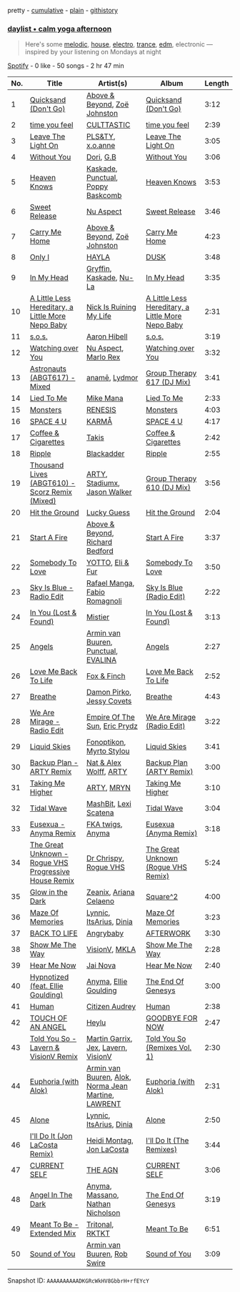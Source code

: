 pretty - [cumulative](/playlists/cumulative/37i9dQZF1EP6YuccBxUcC1.md) - [plain](/playlists/plain/37i9dQZF1EP6YuccBxUcC1) - [githistory](https://github.githistory.xyz/mdn522/spotify-playlist-archive/blob/main/playlists/plain/37i9dQZF1EP6YuccBxUcC1)

### [daylist • calm yoga afternoon](https://open.spotify.com/playlist/37i9dQZF1EP6YuccBxUcC1)

> Here's some <a href="spotify:playlist:37i9dQZF1EIdfQgwgP0wD4">melodic</a>, <a href="spotify:playlist:37i9dQZF1EQpoj8u9Hn81e">house</a>, <a href="spotify:playlist:37i9dQZF1EIf9xcFwRrkTm">electro</a>, <a href="spotify:playlist:37i9dQZF1EIgxYfnNpP3aP">trance</a>, <a href="spotify:playlist:37i9dQZF1EQp9BVPsNVof1">edm</a>, electronic — inspired by your listening on Mondays at night

[Spotify](https://open.spotify.com/user/spotify) - 0 like - 50 songs - 2 hr 47 min

| No. | Title | Artist(s) | Album | Length |
|---|---|---|---|---|
| 1 | [Quicksand \(Don't Go\)](https://open.spotify.com/track/31bZ1mzfyByfW5uPw1lxT7) | [Above & Beyond](https://open.spotify.com/artist/10gzBoINW3cLJfZUka8Zoe), [Zoë Johnston](https://open.spotify.com/artist/3dWyWwLvZWsWtXZHhmAiFL) | [Quicksand \(Don't Go\)](https://open.spotify.com/album/0WCqTOZHxoqdZBkwuyXZEC) | 3:12 |
| 2 | [time you feel](https://open.spotify.com/track/1IdkoeMt9AfiiOrOGYqwUH) | [CULTTASTIC](https://open.spotify.com/artist/6JwuewykwniZF6wWRrHG5q) | [time you feel](https://open.spotify.com/album/6fPqUS21tshnT9MdKFCY3N) | 2:39 |
| 3 | [Leave The Light On](https://open.spotify.com/track/1xlypxpI8KiPQxahsIWqWV) | [PLS&TY](https://open.spotify.com/artist/14byx2nRysWNtgauCXscKT), [x.o.anne](https://open.spotify.com/artist/546wUAx4h02JrN0KPXsIGq) | [Leave The Light On](https://open.spotify.com/album/0mIcGstMbvfvT5qgvRfEjt) | 3:05 |
| 4 | [Without You](https://open.spotify.com/track/5gjy6P4qj2e6aHjpuyxQx1) | [Dori](https://open.spotify.com/artist/1gVBH27VxmZb171mcTaxaU), [G.B](https://open.spotify.com/artist/1jZcZh3QSylLn1Xz30E0x5) | [Without You](https://open.spotify.com/album/26rkJpHfsx1wQ1wrEqTROO) | 3:06 |
| 5 | [Heaven Knows](https://open.spotify.com/track/3TnVOV85DaxEMP02xWbQfH) | [Kaskade](https://open.spotify.com/artist/6TQj5BFPooTa08A7pk8AQ1), [Punctual](https://open.spotify.com/artist/1ocnIbhFWM9bSPrd7Hu4zF), [Poppy Baskcomb](https://open.spotify.com/artist/4STmXOXUF3UieHU46NWLVt) | [Heaven Knows](https://open.spotify.com/album/5k8cHlDuk2szbc6VlPaL5L) | 3:53 |
| 6 | [Sweet Release](https://open.spotify.com/track/0C6Sbwuo42ebcvGWeWCSEq) | [Nu Aspect](https://open.spotify.com/artist/4NhRml5ZOfNaYJAHUE0XwT) | [Sweet Release](https://open.spotify.com/album/4zTXYBo17dUAANAVmiJLtO) | 3:46 |
| 7 | [Carry Me Home](https://open.spotify.com/track/0lbDwXKepk4wbsklVuUJMs) | [Above & Beyond](https://open.spotify.com/artist/10gzBoINW3cLJfZUka8Zoe), [Zoë Johnston](https://open.spotify.com/artist/3dWyWwLvZWsWtXZHhmAiFL) | [Carry Me Home](https://open.spotify.com/album/04lXOT3XeBqnKkuQlslh9e) | 4:23 |
| 8 | [Only I](https://open.spotify.com/track/1cH1TPIkt16pgC2xOdyplf) | [HAYLA](https://open.spotify.com/artist/4yX6mpMyBGf9UfvBB8JJrc) | [DUSK](https://open.spotify.com/album/3dadJfTggSUAG4G7ilODYk) | 3:48 |
| 9 | [In My Head](https://open.spotify.com/track/5zXfHNzmiGLpMJhzFdD7bM) | [Gryffin](https://open.spotify.com/artist/2ZRQcIgzPCVaT9XKhXZIzh), [Kaskade](https://open.spotify.com/artist/6TQj5BFPooTa08A7pk8AQ1), [Nu\-La](https://open.spotify.com/artist/4yzrGOiPCcssfpKBT0bnHR) | [In My Head](https://open.spotify.com/album/40SaMKXFBRBnQJpAkXzcHr) | 3:35 |
| 10 | [A Little Less Hereditary, a Little More Nepo Baby](https://open.spotify.com/track/1wxPDUCySIwhdEGq0wN0fO) | [Nick Is Ruining My Life](https://open.spotify.com/artist/3H0tgzbQqvlcJg0bP8Ma3I) | [A Little Less Hereditary, a Little More Nepo Baby](https://open.spotify.com/album/5oDSM8H9kRlk5l3GwmvGmM) | 2:31 |
| 11 | [s.o.s.](https://open.spotify.com/track/4SE0p9wFr58auksr9ioZcV) | [Aaron Hibell](https://open.spotify.com/artist/6KJPsGYJN54GllYOKTleaj) | [s.o.s.](https://open.spotify.com/album/5JxZVsjyOEGAMh2rJwirfh) | 3:19 |
| 12 | [Watching over You](https://open.spotify.com/track/3OTz9JVR0pfKbhaCL45cJy) | [Nu Aspect](https://open.spotify.com/artist/4NhRml5ZOfNaYJAHUE0XwT), [Marlo Rex](https://open.spotify.com/artist/3honvvPh3jtS2fTJEYKexS) | [Watching over You](https://open.spotify.com/album/5SYpgPI9oxlQxZxKh13Lyf) | 3:32 |
| 13 | [Astronauts \(ABGT617\) \- Mixed](https://open.spotify.com/track/4c33V8IeK1VZ7EBMEnI6lV) | [anamē](https://open.spotify.com/artist/3sZvCZHU2V2idOYyUl3fBi), [Lydmor](https://open.spotify.com/artist/5aubywQASFk4xdR0fVTxFR) | [Group Therapy 617 \(DJ Mix\)](https://open.spotify.com/album/4uRsjSDGnQhemQ3wzHOPli) | 3:41 |
| 14 | [Lied To Me](https://open.spotify.com/track/4E3Dbzqn1c7B2opuWf6VOJ) | [Mike Mana](https://open.spotify.com/artist/54CyPPYrmaRRxsN8rjwYnQ) | [Lied To Me](https://open.spotify.com/album/4SNy6cKk1n44yOtWB6hFQ4) | 2:33 |
| 15 | [Monsters](https://open.spotify.com/track/58gV0OSJRPhw6Y6c0oLzOM) | [RENESIS](https://open.spotify.com/artist/7IOQL9qhk3QnvdeRYtq7kU) | [Monsters](https://open.spotify.com/album/1nZtcWyMi9Xebm7m1IL5FM) | 4:03 |
| 16 | [SPACE 4 U](https://open.spotify.com/track/7rxQOaocgwcgh8eVl0Fu9m) | [KARMÅ](https://open.spotify.com/artist/68wToUbLTGUo7CdzSll22h) | [SPACE 4 U](https://open.spotify.com/album/2h0qvOBkT0SLvEWs6CxEIG) | 4:17 |
| 17 | [Coffee & Cigarettes](https://open.spotify.com/track/1boIJkAILLJCggEyaNxCss) | [Takis](https://open.spotify.com/artist/2UP3E5PuFYs6mRpeuXJUq4) | [Coffee & Cigarettes](https://open.spotify.com/album/7yIpo1ILwyOIBUKX2QYe91) | 2:42 |
| 18 | [Ripple](https://open.spotify.com/track/2NORI1Oq3gvmg1Ec03xNFe) | [Blackadder](https://open.spotify.com/artist/4Lb9uka7L8dtPUqjogrhNA) | [Ripple](https://open.spotify.com/album/1rPzloZYhVprRWrf8sV97D) | 2:55 |
| 19 | [Thousand Lives \(ABGT610\) \- Scorz Remix \(Mixed\)](https://open.spotify.com/track/24l11Dq46awGUoXnqe5Srs) | [ARTY](https://open.spotify.com/artist/1rSGNXhhYuWoq9BEz5DZGO), [Stadiumx](https://open.spotify.com/artist/0DRf6JJDQnRnz0Yp209CmH), [Jason Walker](https://open.spotify.com/artist/265m2p0xNdNrAZ53NQHGGD) | [Group Therapy 610 \(DJ Mix\)](https://open.spotify.com/album/22TlU1glJWL6WvXdhTEiKc) | 3:56 |
| 20 | [Hit the Ground](https://open.spotify.com/track/3EuRBIxFRuvUTuOTGdJKEg) | [Lucky Guess](https://open.spotify.com/artist/0gBcXRfO4AlJXZ901E9vs0) | [Hit the Ground](https://open.spotify.com/album/759e7kcB9KoxBaJKvJfzID) | 2:04 |
| 21 | [Start A Fire](https://open.spotify.com/track/1JRT85GUkv47WyVRwnIEA9) | [Above & Beyond](https://open.spotify.com/artist/10gzBoINW3cLJfZUka8Zoe), [Richard Bedford](https://open.spotify.com/artist/5JbD3IL6449LrMT8ct6KTB) | [Start A Fire](https://open.spotify.com/album/7qViCh6TgkVwJJdIyKkCmi) | 3:37 |
| 22 | [Somebody To Love](https://open.spotify.com/track/6SPWJ9hUFMA69MaGwUsRJi) | [YOTTO](https://open.spotify.com/artist/5Dyfxq0ZrFjjeFBdSNxDbo), [Eli & Fur](https://open.spotify.com/artist/5CkVLGKUJkIc1pmSk10QP4) | [Somebody To Love](https://open.spotify.com/album/0H4wuU2aIXCZJCSL2E5y8W) | 3:50 |
| 23 | [Sky Is Blue \- Radio Edit](https://open.spotify.com/track/5SBdPQL4z74hrhNljJV88V) | [Rafael Manga](https://open.spotify.com/artist/0mRdipul8VkKbjWCEQNsUY), [Fabio Romagnoli](https://open.spotify.com/artist/1pE81RAjwazo2DIBD9KWoI) | [Sky Is Blue \(Radio Edit\)](https://open.spotify.com/album/1oYuh0HNkirN0P6JvTzMUJ) | 2:22 |
| 24 | [In You \(Lost & Found\)](https://open.spotify.com/track/4NTxyRObHWWiFtISuqCfPM) | [Mistier](https://open.spotify.com/artist/7E7Ww6FK9n4cU3gyLp9qhp) | [In You \(Lost & Found\)](https://open.spotify.com/album/49THglvyQ0UmIXYVHqGDJS) | 3:13 |
| 25 | [Angels](https://open.spotify.com/track/4Uj4L7dEHc0H1fcJXlMwuU) | [Armin van Buuren](https://open.spotify.com/artist/0SfsnGyD8FpIN4U4WCkBZ5), [Punctual](https://open.spotify.com/artist/1ocnIbhFWM9bSPrd7Hu4zF), [EVALINA](https://open.spotify.com/artist/2EOdORJgTiT4w2eLQk1IWE) | [Angels](https://open.spotify.com/album/7naA0xGAPgLU44VMz9iRMy) | 2:27 |
| 26 | [Love Me Back To Life](https://open.spotify.com/track/4xzcv9qTrfT5J0OhGprYSh) | [Fox & Finch](https://open.spotify.com/artist/192OPDXqnt1CBYqSpUWFa4) | [Love Me Back To Life](https://open.spotify.com/album/1mePonrxXcw752hfglvYyW) | 2:52 |
| 27 | [Breathe](https://open.spotify.com/track/152EmlmKzNSphnpfD0JZt9) | [Damon Pirko](https://open.spotify.com/artist/08qZdzhINbI66l4mNcGUTT), [Jessy Covets](https://open.spotify.com/artist/0e35qB87R4rgIfDysLHzAV) | [Breathe](https://open.spotify.com/album/1QcG4nZJsthBUYV9Vkdcqp) | 4:43 |
| 28 | [We Are Mirage \- Radio Edit](https://open.spotify.com/track/64guoV5V5VYkaSAA1vVua9) | [Empire Of The Sun](https://open.spotify.com/artist/67hb7towEyKvt5Z8Bx306c), [Eric Prydz](https://open.spotify.com/artist/5sm0jQ1mq0dusiLtDJ2b4R) | [We Are Mirage \(Radio Edit\)](https://open.spotify.com/album/3mSm2Ib3z7JaA7eTGARUd8) | 3:22 |
| 29 | [Liquid Skies](https://open.spotify.com/track/6v16ooRa4BRIAvRzzPNE0x) | [Fonoptikon](https://open.spotify.com/artist/030eWcbc2H0hgO0WQ2KprC), [Myrto Stylou](https://open.spotify.com/artist/7bnIuotJBRJH8WdGpUENMj) | [Liquid Skies](https://open.spotify.com/album/2XIBQBab1jU5vwlOKaxNAG) | 3:41 |
| 30 | [Backup Plan \- ARTY Remix](https://open.spotify.com/track/0f4xkoCRnul50SCloraFbe) | [Nat & Alex Wolff](https://open.spotify.com/artist/32fNbCzrzfsTbMHjznvm4S), [ARTY](https://open.spotify.com/artist/1rSGNXhhYuWoq9BEz5DZGO) | [Backup Plan \(ARTY Remix\)](https://open.spotify.com/album/4vTqjzlp0EnAvuf302MVlF) | 3:00 |
| 31 | [Taking Me Higher](https://open.spotify.com/track/0UoiboSXdV8r2Yd40Oho08) | [ARTY](https://open.spotify.com/artist/1rSGNXhhYuWoq9BEz5DZGO), [MRYN](https://open.spotify.com/artist/6nvB3AlAAvRl4OGvPOPsMR) | [Taking Me Higher](https://open.spotify.com/album/3nKZqNHlPc7Vof0KMzIlVT) | 3:10 |
| 32 | [Tidal Wave](https://open.spotify.com/track/0Ec7CMUXnfpSCZsJL26lhS) | [MashBit](https://open.spotify.com/artist/2ZUktxXMg0flZ5HGHSd5HZ), [Lexi Scatena](https://open.spotify.com/artist/6OrvGE61MCrOZJM5naN4Vd) | [Tidal Wave](https://open.spotify.com/album/7qPWRxHCpAciE2ZmHaFamE) | 3:04 |
| 33 | [Eusexua \- Anyma Remix](https://open.spotify.com/track/6uS58ykUmaKr8YWIecDPP6) | [FKA twigs](https://open.spotify.com/artist/6nB0iY1cjSY1KyhYyuIIKH), [Anyma](https://open.spotify.com/artist/4iBwchw0U0GZv5RfVYSMxN) | [Eusexua \(Anyma Remix\)](https://open.spotify.com/album/3XNLi9xalekB3v4swIj7zN) | 3:18 |
| 34 | [The Great Unknown \- Rogue VHS Progressive House Remix](https://open.spotify.com/track/6ya2JHvheKsL97vFE303OG) | [Dr Chrispy](https://open.spotify.com/artist/0LNNjXc8PMvMql8WcfPWpy), [Rogue VHS](https://open.spotify.com/artist/55DhV9I8VahoWvpa3QMPP5) | [The Great Unknown \(Rogue VHS Remix\)](https://open.spotify.com/album/1qD4t2n2sFPp3ZGIOrALx6) | 5:24 |
| 35 | [Glow in the Dark](https://open.spotify.com/track/1zifyODqQcn8OMu0awM463) | [Zeanix](https://open.spotify.com/artist/6rQ8lZH5hc1ybCyESvSCb9), [Ariana Celaeno](https://open.spotify.com/artist/3Igpr26HgdrjS1nf4ePyPX) | [Square^2](https://open.spotify.com/album/1qDnmeToW5HIwGkTajV4uq) | 4:00 |
| 36 | [Maze Of Memories](https://open.spotify.com/track/4ynY3o2BtztX3AdESEe3St) | [Lynnic](https://open.spotify.com/artist/1jpObIFmNOGfBc93WowfkT), [ItsArius](https://open.spotify.com/artist/6ObJnVTLETeHSeKhYreB27), [Dinia](https://open.spotify.com/artist/12oUavIPPItdgJDNyuAlag) | [Maze Of Memories](https://open.spotify.com/album/1ssS6j33s0us9jhnX7aEvX) | 3:23 |
| 37 | [BACK TO LIFE](https://open.spotify.com/track/2or0kZ7jts6ps2508BVQab) | [Angrybaby](https://open.spotify.com/artist/5TAU3fcCF32FqKMrdbXfRr) | [AFTERWORK](https://open.spotify.com/album/6tD3xGS1B0BM3HbtRzVoG4) | 3:30 |
| 38 | [Show Me The Way](https://open.spotify.com/track/6IFI7niJHsYrCDLzmx7oMh) | [VisionV](https://open.spotify.com/artist/5mOO1KIfKb5HY8ieKjG9Qf), [MKLA](https://open.spotify.com/artist/57Vnemieu10x71jR2UWc4o) | [Show Me The Way](https://open.spotify.com/album/082bNDNSwbF9v3Ji3r6GbG) | 2:28 |
| 39 | [Hear Me Now](https://open.spotify.com/track/0HQoB2JnpFIDK7hfNFIwy0) | [Jai Nova](https://open.spotify.com/artist/7m0d5KbIfUlF3aY9KnTw5U) | [Hear Me Now](https://open.spotify.com/album/0HSKMBwtMY9TRJNGs4N7XW) | 2:40 |
| 40 | [Hypnotized \(feat\. Ellie Goulding\)](https://open.spotify.com/track/6mAIXsvt8eEIKSskw3YPth) | [Anyma](https://open.spotify.com/artist/4iBwchw0U0GZv5RfVYSMxN), [Ellie Goulding](https://open.spotify.com/artist/0X2BH1fck6amBIoJhDVmmJ) | [The End Of Genesys](https://open.spotify.com/album/5S4MqmLI8xaLzLBH0wgxEu) | 3:00 |
| 41 | [Human](https://open.spotify.com/track/3we3fwZn1PkMit1M51PGdZ) | [Citizen Audrey](https://open.spotify.com/artist/0uSxv4QGSU82gKXbh840LN) | [Human](https://open.spotify.com/album/4prnGbMBrRAcT4DGc5iHiY) | 2:38 |
| 42 | [TOUCH OF AN ANGEL](https://open.spotify.com/track/2a53MKCwWZVAP4hPRZVpHc) | [Heylu](https://open.spotify.com/artist/3Q9ts6rveNvVd1aBMlBl9T) | [GOODBYE FOR NOW](https://open.spotify.com/album/0XSua4cpAxae1txTHa6pu4) | 2:47 |
| 43 | [Told You So \- Lavern & VisionV Remix](https://open.spotify.com/track/7sq5lP2gH7lR6EiiyhEbNt) | [Martin Garrix](https://open.spotify.com/artist/60d24wfXkVzDSfLS6hyCjZ), [Jex](https://open.spotify.com/artist/0NO8SsF6umjI3iQJzTycVF), [Lavern](https://open.spotify.com/artist/03y4yOxhLk6MDJ1bV424uO), [VisionV](https://open.spotify.com/artist/5mOO1KIfKb5HY8ieKjG9Qf) | [Told You So \(Remixes Vol\. 1\)](https://open.spotify.com/album/3ZNDcJGZGcIge6HPMGos3X) | 2:30 |
| 44 | [Euphoria \(with Alok\)](https://open.spotify.com/track/0NlhOzQ9ubCHkzyUMjRjZE) | [Armin van Buuren](https://open.spotify.com/artist/0SfsnGyD8FpIN4U4WCkBZ5), [Alok](https://open.spotify.com/artist/0NGAZxHanS9e0iNHpR8f2W), [Norma Jean Martine](https://open.spotify.com/artist/2fsk4VlJdNF6G8cCMDrrzB), [LAWRENT](https://open.spotify.com/artist/0O9m6ZuAAvUOhT6OgbtAmI) | [Euphoria \(with Alok\)](https://open.spotify.com/album/6c9uG3aDLxi4U6eXDt7e2C) | 2:31 |
| 45 | [Alone](https://open.spotify.com/track/74goW26f8cfRQfLgea7o2f) | [Lynnic](https://open.spotify.com/artist/1jpObIFmNOGfBc93WowfkT), [ItsArius](https://open.spotify.com/artist/6ObJnVTLETeHSeKhYreB27), [Dinia](https://open.spotify.com/artist/12oUavIPPItdgJDNyuAlag) | [Alone](https://open.spotify.com/album/0GHs5gxHQTO225ElNjHntC) | 2:50 |
| 46 | [I'll Do It \(Jon LaCosta Remix\)](https://open.spotify.com/track/5SQK69JEEfCk50wix1cLLf) | [Heidi Montag](https://open.spotify.com/artist/5XLBtYR2VrpkqXdlvNnFHG), [Jon LaCosta](https://open.spotify.com/artist/4EEAeyCIWXECQXoMeLj8Il) | [I'll Do It \(The Remixes\)](https://open.spotify.com/album/2X5uQm1qSuOMyq8JvbH3xY) | 3:44 |
| 47 | [CURRENT SELF](https://open.spotify.com/track/4yJvAoYyVYKUKAKdq3qwXn) | [THE AGN](https://open.spotify.com/artist/7IrMtLxp1ZsI1DKU7kDWVK) | [CURRENT SELF](https://open.spotify.com/album/5gikutgRl3soQluBknEivo) | 3:06 |
| 48 | [Angel In The Dark](https://open.spotify.com/track/5GRJ5mXnz8dalhWY14HZcV) | [Anyma](https://open.spotify.com/artist/4iBwchw0U0GZv5RfVYSMxN), [Massano](https://open.spotify.com/artist/6htWLP8aiuf19FYMA4VQAZ), [Nathan Nicholson](https://open.spotify.com/artist/4q8SjmBr5X7DUmVvrnNrsd) | [The End Of Genesys](https://open.spotify.com/album/5S4MqmLI8xaLzLBH0wgxEu) | 3:19 |
| 49 | [Meant To Be \- Extended Mix](https://open.spotify.com/track/1tTvEALQGIaU3Jp9audYkJ) | [Tritonal](https://open.spotify.com/artist/521qvhdobR0GzhvU6TFw76), [RKTKT](https://open.spotify.com/artist/5mnTbj2PC7pyMwa6Eerz2y) | [Meant To Be](https://open.spotify.com/album/1zFIfWGJ6D8H5Isysdo86G) | 6:51 |
| 50 | [Sound of You](https://open.spotify.com/track/4nOwB6BoAJ5YRyxKBu30fD) | [Armin van Buuren](https://open.spotify.com/artist/0SfsnGyD8FpIN4U4WCkBZ5), [Rob Swire](https://open.spotify.com/artist/2SNg8nqwOHF1eZgRnL9zes) | [Sound of You](https://open.spotify.com/album/5LGCpxJBGfy6j8bFdZ5WRX) | 3:09 |

Snapshot ID: `AAAAAAAAAADKGRcWkHV8GbbrH+rfEYcY`
